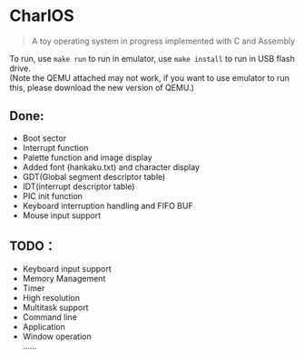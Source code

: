 # CharlOS

> A toy operating system in progress implemented with C and Assembly

To run, use `make run` to run in emulator, use `make install` to run in USB flash drive.   
(Note the QEMU attached may not work, if you want to use emulator to run this, please download the new version of QEMU.)

## Done:
- Boot sector
- Interrupt function
- Palette function and image display
- Added font (hankaku.txt) and character display
- GDT(Global segment descriptor table)
- IDT(interrupt descriptor table)
- PIC init function
- Keyboard interruption handling and FIFO BUF
- Mouse input support

## TODO：
- Keyboard input support
- Memory Management
- Timer
- High resolution
- Multitask support
- Command line
- Application
- Window operation  
 ......